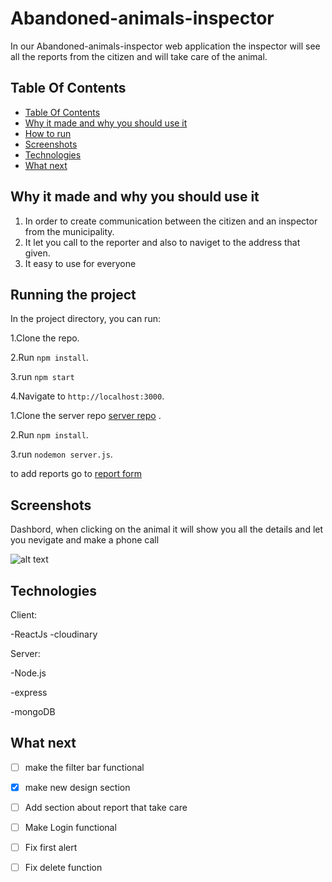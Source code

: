 # Abandoned-animals-inspector

In our Abandoned-animals-inspector web application the inspector will see all the reports from the citizen and will take care of the animal.

## Table Of Contents <a name="Table"></a>
- [Table Of Contents](#Table)
- [Why it made and why you should use it](#why)
- [How to run](#run)
- [Screenshots](#Screenshots)
- [Technologies](#Technologies)
- [What next](#next)


## Why it made and why you should use it <a name="why"></a>
1. In order to create communication between the citizen and an inspector from the municipality.
2. It let you call to the reporter and also to naviget to the address that given.
3. It easy to use for everyone


## Running the project <a name="run"></a>
In the project directory, you can run:

1.Clone the repo.

2.Run `npm install`.

3.run `npm start`

4.Navigate to `http://localhost:3000`.

1.Clone the server repo [server repo](https://github.com/AchiyaAvrahamof/Abandoned-animals-server)
.

2.Run `npm install`.

3.run `nodemon server.js`.

to add reports go to [report form](https://github.com/AchiyaAvrahamof/Abandoned-animals)

## Screenshots <a name="Screenshots"></a>
Dashbord, when clicking on the animal it will show you all the details and let you nevigate and make a phone call

![alt text](https://res.cloudinary.com/dptzubs72/image/upload/v1668584566/2022-11-16_nqvlhh.png)
 
## Technologies <a name="Technologies"></a>
   Client:
   
   -ReactJs
   -cloudinary
   
   
   Server:
   
   -Node.js
   
   -express
   
   -mongoDB
   
## What next <a name="next"></a>
- [ ] make the filter bar functional
- [X] make new design section
- [ ] Add section about report that take care
- [ ] Make Login functional
- [ ] Fix first alert
- [ ] Fix delete function


